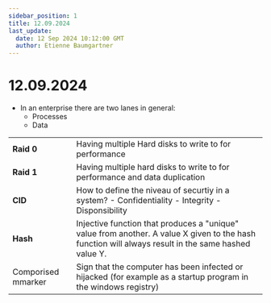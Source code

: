 ```yaml
---
sidebar_position: 1
title: 12.09.2024
last_update:
  date: 12 Sep 2024 10:12:00 GMT
  author: Etienne Baumgartner
---
```


# 12.09.2024 

- In an enterprise there are two lanes in general:
  - Processes
  - Data

|                    |                                                                                                                                                     |
| ------------------ | --------------------------------------------------------------------------------------------------------------------------------------------------- |
| **Raid 0**         | Having multiple Hard disks to write to for performance                                                                                              |
| **Raid 1**         | Having multiple hard disks to write to for performance and data duplication                                                                         |
| **CID**            | How to define the niveau of securtiy in a system? - Confidentiality - Integrity - Disponsibility                                                    |
| **Hash**           | Injective function that produces a "unique" value from another. A value X given to the hash function will always result in the same hashed value Y. |
| Comporised mmarker | Sign that the computer has been infected or hijacked (for example as a startup program in the windows registry)                                     |
